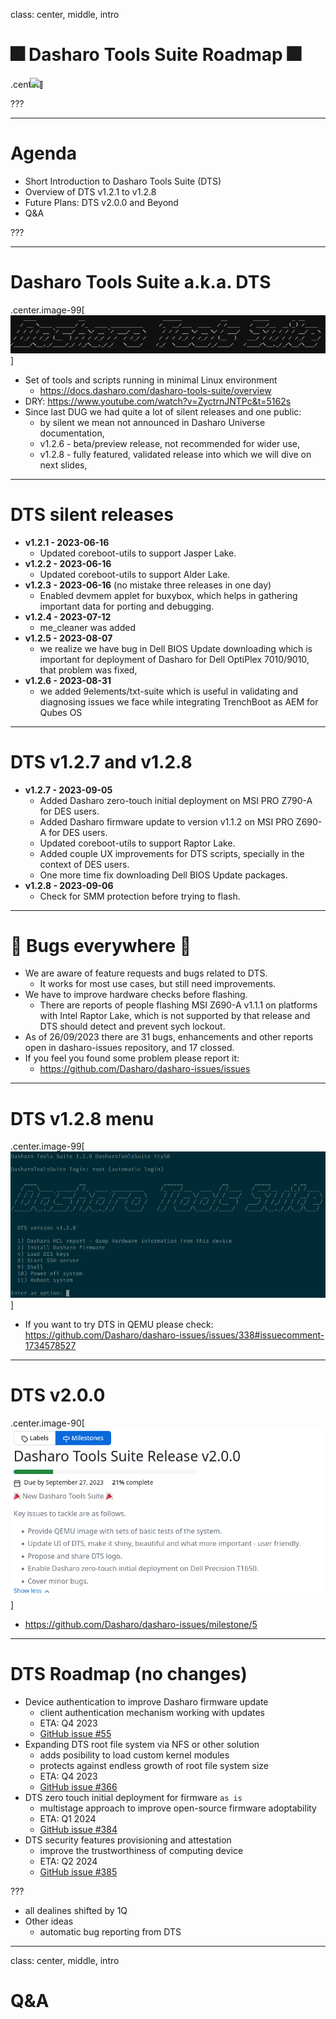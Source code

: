 class: center, middle, intro

# &#x1F386; Dasharo Tools Suite Roadmap &#x1F386;

.center[<img src="/remark-templates/dasharo-presentation-template/images/dasharo-sygnet-white.svg" width="150px" style="margin-left:-20px">]

???

---

# Agenda

* Short Introduction to Dasharo Tools Suite (DTS)
* Overview of DTS v1.2.1 to v1.2.8
* Future Plans: DTS v2.0.0 and Beyond
* Q&A

???

---

# Dasharo Tools Suite a.k.a. DTS

.center.image-99[![](/img/dts-logo.jpg)]

* Set of tools and scripts running in minimal Linux environment
  - https://docs.dasharo.com/dasharo-tools-suite/overview
* DRY: https://www.youtube.com/watch?v=ZyctrnJNTPc&t=5162s
* Since last DUG we had quite a lot of silent releases and one public:
  - by silent we mean not announced in Dasharo Universe documentation,
  - v1.2.6 - beta/preview release, not recommended for wider use,
  - v1.2.8 - fully featured, validated release into which we will dive on
    next slides,

---

# DTS silent releases

* **v1.2.1 - 2023-06-16**
  - Updated coreboot-utils to support Jasper Lake.
* **v1.2.2 - 2023-06-16**
  - Updated coreboot-utils to support Alder Lake.
* **v1.2.3 - 2023-06-16** (no mistake three releases in one day)
  - Enabled devmem applet for buxybox, which helps in gathering important data
    for porting and debugging.
* **v1.2.4 - 2023-07-12**
  - me_cleaner was added
* **v1.2.5 - 2023-08-07**
  - we realize we have bug in Dell BIOS Update downloading which is important
    for deployment of Dasharo for Dell OptiPlex 7010/9010, that problem was
    fixed,
* **v1.2.6 - 2023-08-31**
  - we added 9elements/txt-suite which is useful in validating and diagnosing
    issues we face while integrating TrenchBoot as AEM for Qubes OS

---

# DTS v1.2.7 and v1.2.8

* **v1.2.7 - 2023-09-05**
  - Added Dasharo zero-touch initial deployment on MSI PRO Z790-A for DES
    users.
  - Added Dasharo firmware update to version v1.1.2 on MSI PRO Z690-A for DES
    users.
  - Updated coreboot-utils to support Raptor Lake.
  - Added couple UX improvements for DTS scripts, specially in the context of
    DES users.
  - One more time fix downloading Dell BIOS Update packages.
* **v1.2.8 - 2023-09-06**
  - Check for SMM protection before trying to flash.

---

# 🐛 Bugs everywhere 🐛

* We are aware of feature requests and bugs related to DTS.
  - It works for most use cases, but still need improvements.
* We have to improve hardware checks before flashing.
  - There are reports of people flashing MSI Z690-A v1.1.1 on platforms with
    Intel Raptor Lake, which is not supported by that release and DTS should
    detect and prevent sych lockout.
* As of 26/09/2023 there are 31 bugs, enhancements and other reports open in
  dasharo-issues repository, and 17 clossed.
* If you feel you found some problem please report it:
  - https://github.com/Dasharo/dasharo-issues/issues

---

# DTS v1.2.8 menu

.center.image-99[![](/img/dts-v1.2.8.png)]

* If you want to try DTS in QEMU please check: https://github.com/Dasharo/dasharo-issues/issues/338#issuecomment-1734578527

---

# DTS v2.0.0

.center.image-90[![](/img/dts_v2.0.0.png)]

* https://github.com/Dasharo/dasharo-issues/milestone/5

---

# DTS Roadmap (no changes)

* Device authentication to improve Dasharo firmware update
  - client authentication mechanism working with updates
  - ETA: Q4 2023
  - [GitHub issue #55](https://github.com/Dasharo/dasharo-issues/issues/55)
* Expanding DTS root file system via NFS or other solution
  - adds posibility to load custom kernel modules
  - protects against endless growth of root file system size
  - ETA: Q4 2023
  - [GitHub issue #366](https://github.com/Dasharo/dasharo-issues/issues/366)
* DTS zero touch initial deployment for firmware `as is`
  - multistage approach to improve open-source firmware adoptability
  - ETA: Q1 2024
  - [GitHub issue #384](https://github.com/Dasharo/dasharo-issues/issues/384)
* DTS security features provisioning and attestation
  - improve the trustworthiness of computing device
  - ETA: Q2 2024
  - [GitHub issue #385](https://github.com/Dasharo/dasharo-issues/issues/385)

???

* all dealines shifted by 1Q
* Other ideas
	- automatic bug reporting from DTS

---
class: center, middle, intro

# Q&A
